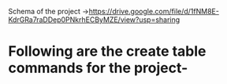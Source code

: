 Schema of the project ->https://drive.google.com/file/d/1fNM8E-KdrGRa7raDDep0PNkrhECByMZE/view?usp=sharing

# Following are the create table commands for the project-
